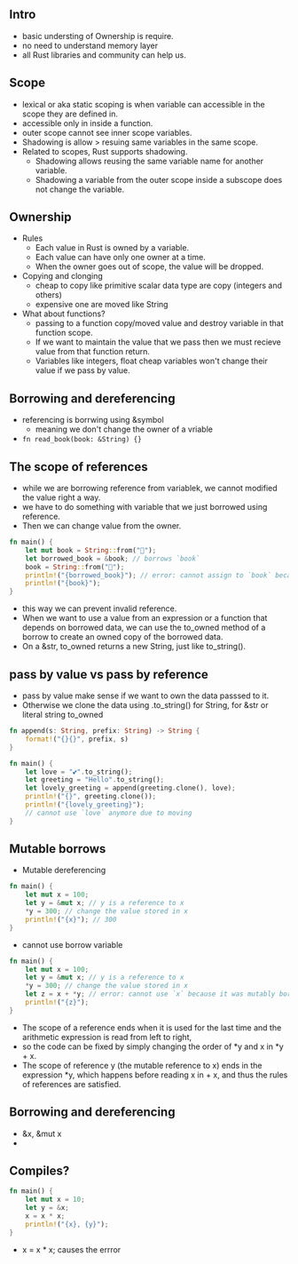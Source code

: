 ## Intro
- basic understing of Ownership is require.
- no need to understand memory layer
- all Rust libraries and community can help us.
## Scope
- lexical or aka static scoping is when variable can accessible in the scope they are defined in.
- accessible only in inside a function.
- outer scope cannot see inner scope variables.
- Shadowing is allow > resuing same variables in the same scope.
- Related to scopes, Rust supports shadowing.
  - Shadowing allows reusing the same variable name for another variable.
  - Shadowing a variable from the outer scope inside a subscope does not change the variable.

## Ownership
- Rules
  - Each value in Rust is owned by a variable.
  - Each value can have only one owner at a time.
  - When the owner goes out of scope, the value will be dropped.
- Copying and clonging
  - cheap to copy like primitive scalar data type are copy (integers and others)
  - expensive one are moved  like String
- What about functions?
  -  passing to a function copy/moved value and destroy variable in that function scope.
  -  If we want to maintain the value that we pass then we must recieve value from that function return.
  -  Variables like integers, float cheap variables won't change their value if we pass by value.

## Borrowing and dereferencing
- referencing is borrwing using &symbol
  - meaning we don't change the owner of a vriable
-  `fn read_book(book: &String) {}`
## The scope of references
- while we are borrowing reference from variablek, we cannot modified the value right a way.
- we have to do something with variable that we just borrowed using reference.
- Then we can change value from the owner.
```rust
fn main() {
    let mut book = String::from("📕");
    let borrowed_book = &book; // borrows `book` 
    book = String::from("📘");
    println!("{borrowed_book}"); // error: cannot assign to `book` because it is borrowed
    println!("{book}");
}
```
- this way we can prevent invalid reference.
- When we want to use a value from an expression or a function that depends on borrowed data, we can use the to_owned method of a borrow to create an owned copy of the borrowed data.
- On a &str, to_owned returns a new String, just like to_string().
## pass by value vs pass by reference
- pass by value make sense if we want to own the data passsed to it.
- Otherwise we clone the data using .to_string() for String, for &str or literal string to_owned
```rust
fn append(s: String, prefix: String) -> String {
    format!("{}{}", prefix, s)
}

fn main() {
    let love = "💕".to_string();
    let greeting = "Hello".to_string();
    let lovely_greeting = append(greeting.clone(), love);
    println!("{}", greeting.clone());
    println!("{lovely_greeting}");
    // cannot use `love` anymore due to moving
}

```
## Mutable borrows
- Mutable dereferencing
```rust
fn main() {
    let mut x = 100;
    let y = &mut x; // y is a reference to x
    *y = 300; // change the value stored in x
    println!("{x}"); // 300
}

```
- cannot use borrow variable
```rust
fn main() {
    let mut x = 100;
    let y = &mut x; // y is a reference to x
    *y = 300; // change the value stored in x
    let z = x + *y; // error: cannot use `x` because it was mutably borrowed
    println!("{z}");
}

```
- The scope of a reference ends when it is used for the last time and the arithmetic expression is read from left to right, 
- so the code can be fixed by simply changing the order of *y and x in *y + x.
- The scope of reference y (the mutable reference to x) ends in the expression *y, which happens before reading x in + x, and thus the rules of references are satisfied.
## Borrowing and dereferencing
- &x, &mut x
- 
## Compiles?
```rust
fn main() {
    let mut x = 10;
    let y = &x;
    x = x * x;
    println!("{x}, {y}");
}
```
- x = x * x; causes the errror

